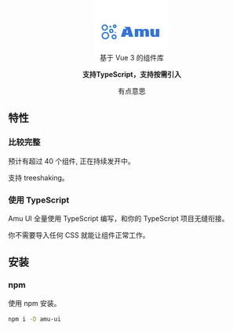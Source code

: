 
<p align="center" style="margin-top:-60px">
  <img width="150"  src="./site/docs/public/logo.PNG" />
</p>

<p  style="margin-top:-50px" align="center">基于 Vue 3 的组件库</p>
<p align="center"><b>支持TypeScript，支持按需引入</b></p>
<p align="center">有点意思</p>



## 特性

### 比较完整

预计有超过 40 个组件, 正在持续发开中。

支持 treeshaking。

### 使用 TypeScript

Amu UI 全量使用 TypeScript 编写，和你的 TypeScript 项目无缝衔接。

你不需要导入任何 CSS 就能让组件正常工作。


## 安装

### npm

使用 npm 安装。

```bash
npm i -D amu-ui
```
